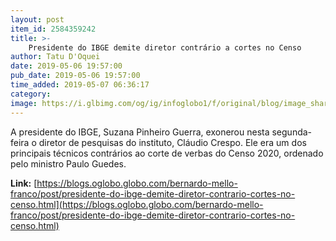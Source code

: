 ```yaml
---
layout: post
item_id: 2584359242
title: >-
    Presidente do IBGE demite diretor contrário a cortes no Censo
author: Tatu D'Oquei
date: 2019-05-06 19:57:00
pub_date: 2019-05-06 19:57:00
time_added: 2019-05-07 06:36:17
category: 
image: https://i.glbimg.com/og/ig/infoglobo1/f/original/blog/image_share/bernardo-mello-franco.jpg
---
```


A presidente do IBGE, Suzana Pinheiro Guerra, exonerou nesta segunda-feira o diretor de pesquisas do instituto, Cláudio Crespo. Ele era um dos principais técnicos contrários ao corte de verbas do Censo 2020, ordenado pelo ministro Paulo Guedes.

**Link:** [https://blogs.oglobo.globo.com/bernardo-mello-franco/post/presidente-do-ibge-demite-diretor-contrario-cortes-no-censo.html](https://blogs.oglobo.globo.com/bernardo-mello-franco/post/presidente-do-ibge-demite-diretor-contrario-cortes-no-censo.html)

